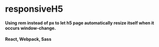 # responsiveH5

#### Using rem instead of px to let h5 page automatically resize itself when it occurs window-change.
#### React, Webpack, Sass